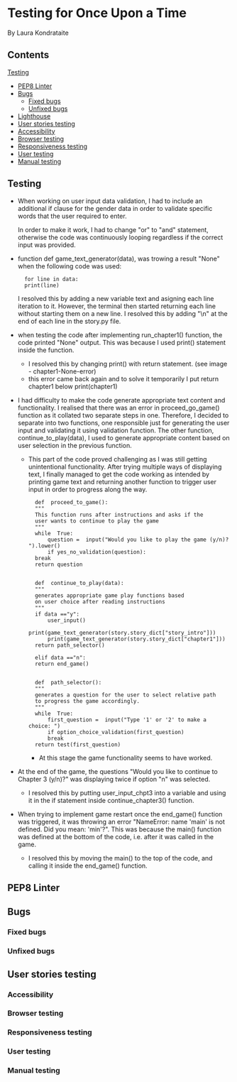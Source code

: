 # Testing for Once Upon a Time 
By Laura Kondrataite

## Contents

[Testing](#testing)

- [PEP8 Linter](#pep8-linter)
- [Bugs](#bugs)
	- [Fixed bugs](#fixed-bugs)
	- [Unfixed bugs](#unfixed-bugs)
- [Lighthouse](#lighthouse)
- [User stories testing](#user-stories-testing)
- [Accessibility](#accessibility)
- [Browser testing](#browser-testing)
- [Responsiveness testing](#responsiveness-testing)
- [User testing](#user-testing)
- [Manual testing](#manual-testing)

## Testing
- When working on user input data validation, I had to include an additional if clause for the gender data in order to validate specific words that the user required to enter. 

    In order to make it work, I had to change "or" to "and" statement, otherwise the code was continuously looping regardless if the correct input was provided.

- function def game_text_generator(data), was trowing a result "None" when the following code was used:

        for line in data:
    	print(line)

    I resolved this by adding a new variable text and asigning each line iteration to it. However, the terminal then started returning each line without starting them on a new line. I resolved this by adding "\n" at the end of each line in the story.py file.

- when testing the code after implementing run_chapter1() function, the code printed "None" output. This was because I used print() statement inside the function. 
    - I resolved this by changing print() with return statement. (see image - chapter1-None-error)
    - this error came back again and to solve it temporarily I put return chapter1 below print(chapter1)

- I had difficulty to make the code generate appropriate text content and functionality. I realised that there was an error in proceed_go_game() function as it collated two separate steps in one. Therefore, I decided to separate into two functions, one responsible just for generating the user input and validating it using validation function. The other function, continue_to_play(data), I used to generate appropriate content based on user selection in the previous function.
    - This part of the code proved challenging as I was still getting unintentional functionality. After trying multiple ways of displaying text, I finally managed to get the code working as intended by printing game text and returning another function to trigger user input in order to progress along the way. 

            def  proceed_to_game():
            """
            This function runs after instructions and asks if the
            user wants to continue to play the game
            """
            while  True:
                question =  input("Would you like to play the game (y/n)? ").lower()
                if yes_no_validation(question):
            break
            return question
            
            
            def  continue_to_play(data):
            """
            generates appropriate game play functions based
            on user choice after reading instructions
            """
            if data =="y":
                user_input()
                print(game_text_generator(story.story_dict["story_intro"]))
                print(game_text_generator(story.story_dict["chapter1"]))
            return path_selector()
            
            elif data =="n":
            return end_game()
            

            def  path_selector():
            """
            generates a question for the user to select relative path
            to progress the game accordingly.
            """
            while  True:
                first_question =  input("Type '1' or '2' to make a choice: ")
                if option_choice_validation(first_question)
                break
            return test(first_question)

        - At this stage the game functionality seems to have worked. 

- At the end of the game, the questions "Would you like to continue to Chapter 3 (y/n)?" was displaying twice if option "n" was selected. 
    - I resolved this by putting user_input_chpt3 into a variable and using it in the if statement inside continue_chapter3() function.

- When trying to implement game restart once the end_game() function was triggered, it was throwing an error "NameError: name 'main' is not defined. Did you mean: 'min'?". This was because the main() function was defined at the bottom of the code, i.e. after it was called in the game.
    - I resolved this by moving the main() to the top of the code, and calling it inside the end_game() function.

## PEP8 Linter

## Bugs
### Fixed bugs
### Unfixed bugs

## User stories testing

### Accessibility
### Browser testing
### Responsiveness testing
### User testing
### Manual testing